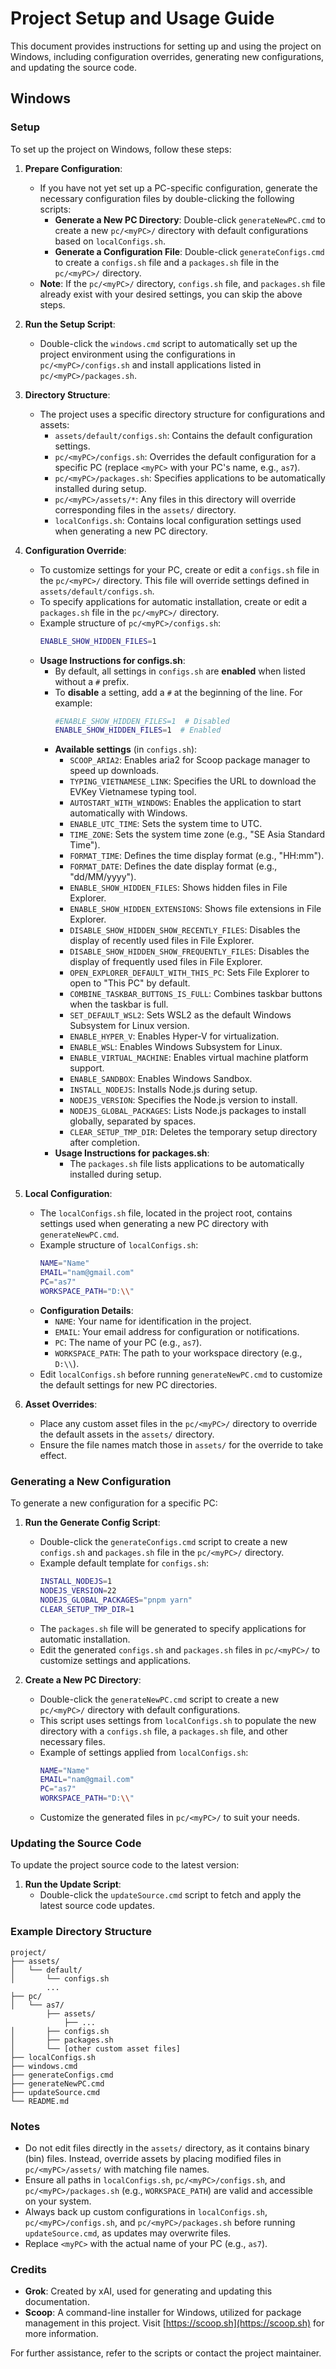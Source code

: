 # Project Setup and Usage Guide

This document provides instructions for setting up and using the project on Windows, including configuration overrides, generating new configurations, and updating the source code.

## Windows

### Setup

To set up the project on Windows, follow these steps:

1. **Prepare Configuration**:
   - If you have not yet set up a PC-specific configuration, generate the necessary configuration files by double-clicking the following scripts:
     - **Generate a New PC Directory**: Double-click `generateNewPC.cmd` to create a new `pc/<myPC>/` directory with default configurations based on `localConfigs.sh`.
     - **Generate a Configuration File**: Double-click `generateConfigs.cmd` to create a `configs.sh` file and a `packages.sh` file in the `pc/<myPC>/` directory.
   - **Note**: If the `pc/<myPC>/` directory, `configs.sh` file, and `packages.sh` file already exist with your desired settings, you can skip the above steps.

2. **Run the Setup Script**:
   - Double-click the `windows.cmd` script to automatically set up the project environment using the configurations in `pc/<myPC>/configs.sh` and install applications listed in `pc/<myPC>/packages.sh`.

3. **Directory Structure**:
   - The project uses a specific directory structure for configurations and assets:
     - `assets/default/configs.sh`: Contains the default configuration settings.
     - `pc/<myPC>/configs.sh`: Overrides the default configuration for a specific PC (replace `<myPC>` with your PC's name, e.g., `as7`).
     - `pc/<myPC>/packages.sh`: Specifies applications to be automatically installed during setup.
     - `pc/<myPC>/assets/*`: Any files in this directory will override corresponding files in the `assets/` directory.
     - `localConfigs.sh`: Contains local configuration settings used when generating a new PC directory.

4. **Configuration Override**:
   - To customize settings for your PC, create or edit a `configs.sh` file in the `pc/<myPC>/` directory. This file will override settings defined in `assets/default/configs.sh`.
   - To specify applications for automatic installation, create or edit a `packages.sh` file in the `pc/<myPC>/` directory.
   - Example structure of `pc/<myPC>/configs.sh`:
     ```bash
     ENABLE_SHOW_HIDDEN_FILES=1
     ```
   - **Usage Instructions for configs.sh**:
     - By default, all settings in `configs.sh` are **enabled** when listed without a `#` prefix.
     - To **disable** a setting, add a `#` at the beginning of the line. For example:
       ```bash
       #ENABLE_SHOW_HIDDEN_FILES=1  # Disabled
       ENABLE_SHOW_HIDDEN_FILES=1  # Enabled
       ```
     - **Available settings** (in `configs.sh`):
       - `SCOOP_ARIA2`: Enables aria2 for Scoop package manager to speed up downloads.
       - `TYPING_VIETNAMESE_LINK`: Specifies the URL to download the EVKey Vietnamese typing tool.
       - `AUTOSTART_WITH_WINDOWS`: Enables the application to start automatically with Windows.
       - `ENABLE_UTC_TIME`: Sets the system time to UTC.
       - `TIME_ZONE`: Sets the system time zone (e.g., "SE Asia Standard Time").
       - `FORMAT_TIME`: Defines the time display format (e.g., "HH:mm").
       - `FORMAT_DATE`: Defines the date display format (e.g., "dd/MM/yyyy").
       - `ENABLE_SHOW_HIDDEN_FILES`: Shows hidden files in File Explorer.
       - `ENABLE_SHOW_HIDDEN_EXTENSIONS`: Shows file extensions in File Explorer.
       - `DISABLE_SHOW_HIDDEN_SHOW_RECENTLY_FILES`: Disables the display of recently used files in File Explorer.
       - `DISABLE_SHOW_HIDDEN_SHOW_FREQUENTLY_FILES`: Disables the display of frequently used files in File Explorer.
       - `OPEN_EXPLORER_DEFAULT_WITH_THIS_PC`: Sets File Explorer to open to "This PC" by default.
       - `COMBINE_TASKBAR_BUTTONS_IS_FULL`: Combines taskbar buttons when the taskbar is full.
       - `SET_DEFAULT_WSL2`: Sets WSL2 as the default Windows Subsystem for Linux version.
       - `ENABLE_HYPER_V`: Enables Hyper-V for virtualization.
       - `ENABLE_WSL`: Enables Windows Subsystem for Linux.
       - `ENABLE_VIRTUAL_MACHINE`: Enables virtual machine platform support.
       - `ENABLE_SANDBOX`: Enables Windows Sandbox.
       - `INSTALL_NODEJS`: Installs Node.js during setup.
       - `NODEJS_VERSION`: Specifies the Node.js version to install.
       - `NODEJS_GLOBAL_PACKAGES`: Lists Node.js packages to install globally, separated by spaces.
       - `CLEAR_SETUP_TMP_DIR`: Deletes the temporary setup directory after completion.
     - **Usage Instructions for packages.sh**:
       - The `packages.sh` file lists applications to be automatically installed during setup.

5. **Local Configuration**:
   - The `localConfigs.sh` file, located in the project root, contains settings used when generating a new PC directory with `generateNewPC.cmd`.
   - Example structure of `localConfigs.sh`:
     ```bash
     NAME="Name"
     EMAIL="nam@gmail.com"
     PC="as7"
     WORKSPACE_PATH="D:\\"
     ```
   - **Configuration Details**:
     - `NAME`: Your name for identification in the project.
     - `EMAIL`: Your email address for configuration or notifications.
     - `PC`: The name of your PC (e.g., `as7`).
     - `WORKSPACE_PATH`: The path to your workspace directory (e.g., `D:\\`).
   - Edit `localConfigs.sh` before running `generateNewPC.cmd` to customize the default settings for new PC directories.

6. **Asset Overrides**:
   - Place any custom asset files in the `pc/<myPC>/` directory to override the default assets in the `assets/` directory.
   - Ensure the file names match those in `assets/` for the override to take effect.

### Generating a New Configuration

To generate a new configuration for a specific PC:

1. **Run the Generate Config Script**:
   - Double-click the `generateConfigs.cmd` script to create a new `configs.sh` and `packages.sh` file in the `pc/<myPC>/` directory.
   - Example default template for `configs.sh`:
     ```bash
     INSTALL_NODEJS=1
     NODEJS_VERSION=22
     NODEJS_GLOBAL_PACKAGES="pnpm yarn"
     CLEAR_SETUP_TMP_DIR=1
     ```
   - The `packages.sh` file will be generated to specify applications for automatic installation.
   - Edit the generated `configs.sh` and `packages.sh` files in `pc/<myPC>/` to customize settings and applications.

2. **Create a New PC Directory**:
   - Double-click the `generateNewPC.cmd` script to create a new `pc/<myPC>/` directory with default configurations.
   - This script uses settings from `localConfigs.sh` to populate the new directory with a `configs.sh` file, a `packages.sh` file, and other necessary files.
   - Example of settings applied from `localConfigs.sh`:
     ```bash
     NAME="Name"
     EMAIL="nam@gmail.com"
     PC="as7"
     WORKSPACE_PATH="D:\\"
     ```
   - Customize the generated files in `pc/<myPC>/` to suit your needs.

### Updating the Source Code

To update the project source code to the latest version:

1. **Run the Update Script**:
   - Double-click the `updateSource.cmd` script to fetch and apply the latest source code updates.

### Example Directory Structure

```
project/
├── assets/
│   └── default/
│       └── configs.sh
        ...
├── pc/
│   └── as7/
        ├── assets/
            ├── ...
│       ├── configs.sh
│       ├── packages.sh
│       └── [other custom asset files]
├── localConfigs.sh
├── windows.cmd
├── generateConfigs.cmd
├── generateNewPC.cmd
├── updateSource.cmd
└── README.md
```

### Notes

- Do not edit files directly in the `assets/` directory, as it contains binary (bin) files. Instead, override assets by placing modified files in `pc/<myPC>/assets/` with matching file names.
- Ensure all paths in `localConfigs.sh`, `pc/<myPC>/configs.sh`, and `pc/<myPC>/packages.sh` (e.g., `WORKSPACE_PATH`) are valid and accessible on your system.
- Always back up custom configurations in `localConfigs.sh`, `pc/<myPC>/configs.sh`, and `pc/<myPC>/packages.sh` before running `updateSource.cmd`, as updates may overwrite files.
- Replace `<myPC>` with the actual name of your PC (e.g., `as7`).

### Credits

- **Grok**: Created by xAI, used for generating and updating this documentation.
- **Scoop**: A command-line installer for Windows, utilized for package management in this project. Visit [https://scoop.sh](https://scoop.sh) for more information.

For further assistance, refer to the scripts or contact the project maintainer.